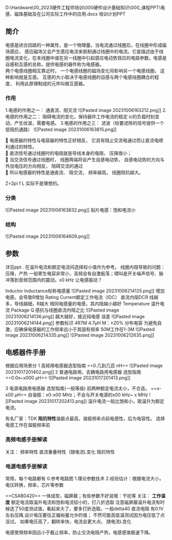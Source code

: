 D:\Hardware\00_2023硬件工程师培训\000硬件设计基础知识\000_课程PPT\电感、磁珠基础及在公司实际工作中的应用.docx
培训计划PPT
## 简介
电感是闭合回路的一种属性，是一个物理量。当电流通过线圈后，在线圈中形成磁场感应， 感应磁场又会产生感应电流来抵制通过线圈中的电流。它是描述由于线圈电流变化，在本线圈中或在另一线圈中引起感应电动势效应的电路参数。电感是自感和互感的总称。提供电感的器件称为电感器。  
两个电感线圈相互靠近时， 一个电感线圈的磁场变化将影响另一个电感线圈， 这种影响就是互感。 互感的大小取决于电感线圈的自感与两个电感线圈耦合的程度， 利用此原理制成的元件叫做互感器。

### 作用
1.电感的作用之一： 通直流、阻交流 
	![[Pasted image 20231006163212.png]]
2.电感的作用之二： 阻碍电流的变化，保持器件工作电流的稳定
	ic的负载时刻变动，产生纹波，需要电感。
3.电感的作用之三： 滤波（给要滤除的信号提供一个低阻抗通路）
	![[Pasted image 20231006163815.png]]

 电感器的特性与电容器的特性正好相反， 它具有阻止交流电通过而让直流电顺利通过的特性。  
 直流信号通过线圈时的电阻就是导线本身的电阻， 压降很小；  
 当交流信号通过线圈时， 线圈两端将会产生自感电动势， 自感电动势的方向与外加电压的方向相反， 阻碍交流的通过  
 所以电感器的特性是通直流、 阻交流， 频率越高， 线圈阻抗越大。

Z=2pi f L
实际不是理想的。
### 分类
![[Pasted image 20231006163832.png]]
贴片电感：饱和电流小
### 结构
![[Pasted image 20231006164609.png]]

## 参数
详见ppt .
在温升电流和额定电流间选择较小值作为参考。
线圈内阻导致的问题：压降，产热
一般寄生电容非常小，高频会有自激振荡；啸叫是开关噪声信号、脉冲落到音频范围内的震动。x0 kHz 让电感振动？

Inductor
	Inductance标称电感量
		![[Pasted image 20231006214125.png]]
		增加电感，会导致R增加
	Rating Current额定工作电流（IDC）
	直流内阻DCR 
		线越多，导线越细，R越大
		相同电感量的电感，其内阻越小越好
	Temperature
		温升电流
	Package 
	Q
		感抗与线圈直流内阻之比
			![[Pasted image 20231006214136.png]]
		越大越好，接近纯电感
	误差				![[Pasted image 20231006214144.png]]
	参数标识
		4R7M
			4.7μH
			M：±20%
	分布电容
		为避免自激，应确保电感器的工作频率远小于其固有频率
			50M工作在1-3M
		![[Pasted image 20231006214335.png]]
			![[Pasted image 20231006212635.png]]

## 电感器件手册

根据应用场景分
1 高频用电感器选型指南
	==0.几到几百 nH==
	![[Pasted image 20231017201402.png]]
2 普通电路用，去耦电路用电感器 选型指南
	==0.0x~x000 μH==
	![[Pasted image 20231017201413.png]]
	
3 电源电路用电感器 选型指南(一般等级)
	前两种额定电流太小，不合适。
	==x-x00 μH==
	自谐振：x0-x00 MHz；不会与开关电源的x00 kHz~ x MHz
	![[Pasted image 20231017202413.png]]
温升电流一般比饱和小，取温升为额定电流。

有名厂家：TDK
**阻抗特性**谐振点最高，谐振频率点前电感性，后为电容性。
	选择电感工作在谐振频率前

### 高频电感手册解读
关注：
	频率特性
	直流重叠特性（随电流L变化
	阻抗特性

### 电源电感手册解读
常用，每个电路都有
	0.参考电路图
	1.理论参数技术
	2.经验估计：根据电流大小，电压转换，频率，芯片等参数

==CSAB0420==
一体成型，磁屏蔽；有些参数不好说哦：干扰等
关注：
	**工作温度**
	额定电流取温升电流和饱和电流较小的，打八折选取
		注意磁屏蔽温升电流有时候选了50度测试值，看起来大了，要多打折选取。一般delta40
	直流电阻
		有0.1V左右压降,设计电压要往正偏裕量允许的值；
		不然可能高低温测试因为电压低了点没过。
		如果电压高了，翻转率快，电流会更大点。
	随电流L变化

电感使用频率因远小于截止频率，防止交流电阻产热，电感感值极速下降。
